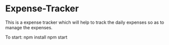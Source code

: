 # Expense-Tracker
This is a expense tracker which will help to track the daily expenses so as to manage the expenses.

To start:
npm install
npm start
